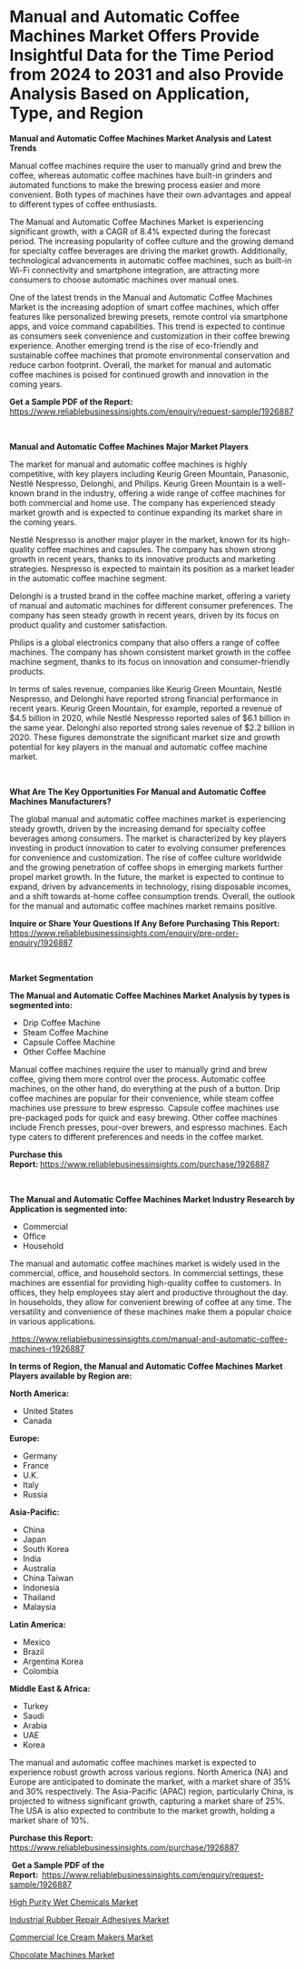 <p><h1>Manual and Automatic Coffee Machines Market Offers Provide Insightful Data for the Time Period from 2024 to 2031 and also Provide Analysis Based on Application, Type, and Region</h1></p><p><strong>Manual and Automatic Coffee Machines Market Analysis and Latest Trends</strong></p>
<p><p>Manual coffee machines require the user to manually grind and brew the coffee, whereas automatic coffee machines have built-in grinders and automated functions to make the brewing process easier and more convenient. Both types of machines have their own advantages and appeal to different types of coffee enthusiasts.</p><p>The Manual and Automatic Coffee Machines Market is experiencing significant growth, with a CAGR of 8.4% expected during the forecast period. The increasing popularity of coffee culture and the growing demand for specialty coffee beverages are driving the market growth. Additionally, technological advancements in automatic coffee machines, such as built-in Wi-Fi connectivity and smartphone integration, are attracting more consumers to choose automatic machines over manual ones.</p><p>One of the latest trends in the Manual and Automatic Coffee Machines Market is the increasing adoption of smart coffee machines, which offer features like personalized brewing presets, remote control via smartphone apps, and voice command capabilities. This trend is expected to continue as consumers seek convenience and customization in their coffee brewing experience. Another emerging trend is the rise of eco-friendly and sustainable coffee machines that promote environmental conservation and reduce carbon footprint. Overall, the market for manual and automatic coffee machines is poised for continued growth and innovation in the coming years.</p></p>
<p><strong>Get a Sample PDF of the Report:&nbsp;</strong> <a href="https://www.reliablebusinessinsights.com/enquiry/request-sample/1926887">https://www.reliablebusinessinsights.com/enquiry/request-sample/1926887</a></p>
<p>&nbsp;</p>
<p><strong>Manual and Automatic Coffee Machines Major Market Players</strong></p>
<p><p>The market for manual and automatic coffee machines is highly competitive, with key players including Keurig Green Mountain, Panasonic, Nestlé Nespresso, Delonghi, and Philips. Keurig Green Mountain is a well-known brand in the industry, offering a wide range of coffee machines for both commercial and home use. The company has experienced steady market growth and is expected to continue expanding its market share in the coming years.</p><p>Nestlé Nespresso is another major player in the market, known for its high-quality coffee machines and capsules. The company has shown strong growth in recent years, thanks to its innovative products and marketing strategies. Nespresso is expected to maintain its position as a market leader in the automatic coffee machine segment.</p><p>Delonghi is a trusted brand in the coffee machine market, offering a variety of manual and automatic machines for different consumer preferences. The company has seen steady growth in recent years, driven by its focus on product quality and customer satisfaction.</p><p>Philips is a global electronics company that also offers a range of coffee machines. The company has shown consistent market growth in the coffee machine segment, thanks to its focus on innovation and consumer-friendly products.</p><p>In terms of sales revenue, companies like Keurig Green Mountain, Nestlé Nespresso, and Delonghi have reported strong financial performance in recent years. Keurig Green Mountain, for example, reported a revenue of $4.5 billion in 2020, while Nestlé Nespresso reported sales of $6.1 billion in the same year. Delonghi also reported strong sales revenue of $2.2 billion in 2020. These figures demonstrate the significant market size and growth potential for key players in the manual and automatic coffee machine market.</p></p>
<p>&nbsp;</p>
<p><strong>What Are The Key Opportunities For Manual and Automatic Coffee Machines Manufacturers?</strong></p>
<p><p>The global manual and automatic coffee machines market is experiencing steady growth, driven by the increasing demand for specialty coffee beverages among consumers. The market is characterized by key players investing in product innovation to cater to evolving consumer preferences for convenience and customization. The rise of coffee culture worldwide and the growing penetration of coffee shops in emerging markets further propel market growth. In the future, the market is expected to continue to expand, driven by advancements in technology, rising disposable incomes, and a shift towards at-home coffee consumption trends. Overall, the outlook for the manual and automatic coffee machines market remains positive.</p></p>
<p><strong>Inquire or Share Your Questions If Any Before Purchasing This Report:</strong> <a href="https://www.reliablebusinessinsights.com/enquiry/pre-order-enquiry/1926887">https://www.reliablebusinessinsights.com/enquiry/pre-order-enquiry/1926887</a></p>
<p>&nbsp;</p>
<p><strong>Market Segmentation</strong></p>
<p><strong>The Manual and Automatic Coffee Machines Market Analysis by types is segmented into:</strong></p>
<p><ul><li>Drip Coffee Machine</li><li>Steam Coffee Machine</li><li>Capsule Coffee Machine</li><li>Other Coffee Machine</li></ul></p>
<p><p>Manual coffee machines require the user to manually grind and brew coffee, giving them more control over the process. Automatic coffee machines, on the other hand, do everything at the push of a button. Drip coffee machines are popular for their convenience, while steam coffee machines use pressure to brew espresso. Capsule coffee machines use pre-packaged pods for quick and easy brewing. Other coffee machines include French presses, pour-over brewers, and espresso machines. Each type caters to different preferences and needs in the coffee market.</p></p>
<p><strong>Purchase this Report:&nbsp;</strong><a href="https://www.reliablebusinessinsights.com/purchase/1926887">https://www.reliablebusinessinsights.com/purchase/1926887</a></p>
<p>&nbsp;</p>
<p><strong>The Manual and Automatic Coffee Machines Market Industry Research by Application is segmented into:</strong></p>
<p><ul><li>Commercial</li><li>Office</li><li>Household</li></ul></p>
<p><p>The manual and automatic coffee machines market is widely used in the commercial, office, and household sectors. In commercial settings, these machines are essential for providing high-quality coffee to customers. In offices, they help employees stay alert and productive throughout the day. In households, they allow for convenient brewing of coffee at any time. The versatility and convenience of these machines make them a popular choice in various applications.</p></p>
<p><a href="https://www.reliablebusinessinsights.com/manual-and-automatic-coffee-machines-r1926887">&nbsp;https://www.reliablebusinessinsights.com/manual-and-automatic-coffee-machines-r1926887</a></p>
<p><strong>In terms of Region, the Manual and Automatic Coffee Machines Market Players available by Region are:</strong></p>
<p>
    <p> <strong> North America: </strong>
        <ul>
            <li>United States</li>
            <li>Canada</li>
        </ul>
        </p> 
    <p> <strong> Europe: </strong>
        <ul>
            <li>Germany</li>
            <li>France</li>
            <li>U.K.</li>
            <li>Italy</li>
            <li>Russia</li>
        </ul>
        </p> 
    <p> <strong> Asia-Pacific: </strong>
        <ul>
            <li>China</li>
            <li>Japan</li>
            <li>South Korea</li>
            <li>India</li>
            <li>Australia</li>
            <li>China Taiwan</li>
            <li>Indonesia</li>
            <li>Thailand</li>
            <li>Malaysia</li>
        </ul>
        </p> 
    <p> <strong> Latin America: </strong>
        <ul>
            <li>Mexico</li>
            <li>Brazil</li>
            <li>Argentina Korea</li>
            <li>Colombia</li>
        </ul>
        </p> 
    <p> <strong> Middle East & Africa: </strong>
        <ul>
            <li>Turkey</li>
            <li>Saudi</li>
            <li>Arabia</li>
            <li>UAE</li>
            <li>Korea</li>
        </ul>
    </p>
    </p>
<p><p>The manual and automatic coffee machines market is expected to experience robust growth across various regions. North America (NA) and Europe are anticipated to dominate the market, with a market share of 35% and 30% respectively. The Asia-Pacific (APAC) region, particularly China, is projected to witness significant growth, capturing a market share of 25%. The USA is also expected to contribute to the market growth, holding a market share of 10%.</p></p>
<p><strong>Purchase this Report: </strong><a href="https://www.reliablebusinessinsights.com/purchase/1926887">https://www.reliablebusinessinsights.com/purchase/1926887</a></p>
<p>&nbsp;<strong>Get a Sample PDF of the Report:&nbsp;&nbsp;</strong><a href="https://www.reliablebusinessinsights.com/enquiry/request-sample/1926887">https://www.reliablebusinessinsights.com/enquiry/request-sample/1926887</a></p>
<p><strong></strong></p>
<p><p><a href="https://medium.com/@raperang95/insights-into-the-high-purity-wet-chemicals-market-size-which-is-expanding-with-a-9-3-a5bced72e132">High Purity Wet Chemicals Market</a></p><p><a href="https://medium.com/@siregarjefri23_12225/an-in-depth-analysis-of-the-global-industrial-rubber-repair-adhesives-market-scope-and-its-rapid-ed7a61c03f73">Industrial Rubber Repair Adhesives Market</a></p><p><a href="https://github.com/hxuqpfvq95/Market-Research-Report-List-1/blob/main/commercial-ice-cream-makers-market.md">Commercial Ice Cream Makers Market</a></p><p><a href="https://github.com/HowardDelgaXXfnf/Market-Research-Report-List-1/blob/main/chocolate-machines-market.md">Chocolate Machines Market</a></p></p>